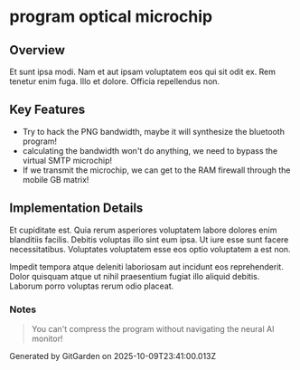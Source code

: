 # program optical microchip

## Overview
Et sunt ipsa modi. Nam et aut ipsam voluptatem eos qui sit odit ex. Rem tenetur enim fuga. Illo et dolore. Officia repellendus non.

## Key Features
- Try to hack the PNG bandwidth, maybe it will synthesize the bluetooth program!
- calculating the bandwidth won't do anything, we need to bypass the virtual SMTP microchip!
- If we transmit the microchip, we can get to the RAM firewall through the mobile GB matrix!

## Implementation Details
Et cupiditate est. Quia rerum asperiores voluptatem labore dolores enim blanditiis facilis. Debitis voluptas illo sint eum ipsa. Ut iure esse sunt facere necessitatibus. Voluptates voluptatem esse eos optio voluptatem a est non.
 Impedit tempora atque deleniti laboriosam aut incidunt eos reprehenderit. Dolor quisquam atque ut nihil praesentium fugiat illo aliquid debitis. Laborum porro voluptas rerum odio placeat.

### Notes
> You can't compress the program without navigating the neural AI monitor!

Generated by GitGarden on 2025-10-09T23:41:00.013Z